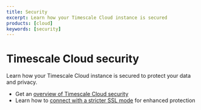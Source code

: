 ```yaml
---
title: Security
excerpt: Learn how your Timescale Cloud instance is secured
products: [cloud]
keywords: [security]
---
```


# Timescale Cloud security

Learn how your Timescale Cloud instance is secured to protect your data and
privacy.

*   Get an [overview of Timescale Cloud security][overview]
*   Learn how to [connect with a stricter SSL mode][ssl] for enhanced protection

[overview]: /cloud/:currentVersion:/security/overview/
[ssl]: /cloud/:currentVersion:/security/strict-ssl/
